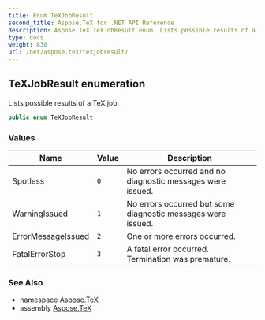 ```yaml
---
title: Enum TeXJobResult
second_title: Aspose.TeX for .NET API Reference
description: Aspose.TeX.TeXJobResult enum. Lists possible results of a TeX job
type: docs
weight: 830
url: /net/aspose.tex/texjobresult/
---
```

## TeXJobResult enumeration

Lists possible results of a TeX job.

```csharp
public enum TeXJobResult
```

### Values

| Name | Value | Description |
| --- | --- | --- |
| Spotless | `0` | No errors occurred and no diagnostic messages were issued. |
| WarningIssued | `1` | No errors occurred but some diagnostic messages were issued. |
| ErrorMessageIssued | `2` | One or more errors occurred. |
| FatalErrorStop | `3` | A fatal error occurred. Termination was premature. |

### See Also

* namespace [Aspose.TeX](../../aspose.tex/)
* assembly [Aspose.TeX](../../)


